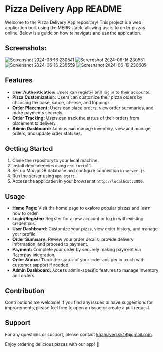 # Pizza Delivery App README

Welcome to the Pizza Delivery App repository! This project is a web application built using the MERN stack, allowing users to order pizzas online. Below is a guide on how to navigate and use the application.

## Screenshots:
![Screenshot 2024-06-16 230541](https://github.com/user-attachments/assets/cb1f6f2e-02b3-4f6c-97c2-a60373e59a00)
![Screenshot 2024-06-16 230551](https://github.com/user-attachments/assets/9c6f2aad-be34-4aee-a5ae-e4ed9ecc911f)
![Screenshot 2024-06-16 230559](https://github.com/user-attachments/assets/bcea2e10-26dd-4381-add9-671a15081b50)
![Screenshot 2024-06-16 230605](https://github.com/user-attachments/assets/54850bf7-713d-437b-85e3-55af3960e169)


## Features
- **User Authentication:** Users can register and log in to their accounts.
- **Pizza Customization:** Users can customize their pizza orders by choosing the base, sauce, cheese, and toppings.
- **Order Placement:** Users can place orders, view order summaries, and make payments securely.
- **Order Tracking:** Users can track the status of their orders from placement to delivery.
- **Admin Dashboard:** Admins can manage inventory, view and manage orders, and update order statuses.

## Getting Started
1. Clone the repository to your local machine.
2. Install dependencies using `npm install`.
3. Set up MongoDB database and configure connection in `server.js`.
4. Run the server using `npm start`.
5. Access the application in your browser at `http://localhost:3000`.

## Usage
- **Home Page:** Visit the home page to explore popular pizzas and learn how to order.
- **Login/Register:** Register for a new account or log in with existing credentials.
- **User Dashboard:** Customize your pizza, view order history, and manage your profile.
- **Order Summary:** Review your order details, provide delivery information, and proceed to payment.
- **Payment:** Complete your order by securely making payment via Razorpay integration.
- **Order Status:** Track the status of your order and get in touch with customer support if needed.
- **Admin Dashboard:** Access admin-specific features to manage inventory and orders.

## Contribution
Contributions are welcome! If you find any issues or have suggestions for improvements, please feel free to open an issue or create a pull request.

## Support
For any questions or support, please contact khanjaved.sk19@gmail.com.

Enjoy ordering delicious pizzas with our app! 🍕

